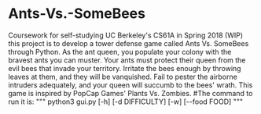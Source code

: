 # Ants-Vs.-SomeBees
Coursework for self-studying UC Berkeley's CS61A in Spring 2018 (WIP)
this project is to develop a tower defense game called Ants Vs. SomeBees through Python. As the ant queen, you populate your colony with the bravest ants you can muster. Your ants must protect their queen from the evil bees that invade your territory. Irritate the bees enough by throwing leaves at them, and they will be vanquished. Fail to pester the airborne intruders adequately, and your queen will succumb to the bees' wrath. This game is inspired by PopCap Games' Plants Vs. Zombies.
#The command to run it is:
"""
python3 gui.py [-h] [-d DIFFICULTY] [-w] [--food FOOD]
"""
